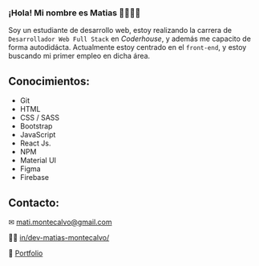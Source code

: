 ### ¡Hola! Mi nombre es Matias 👋🙋🏻‍♂️

Soy un estudiante de desarrollo web, estoy realizando la carrera de `Desarrollador Web Full Stack` en _Coderhouse_, y además me capacito de forma autodidácta.
Actualmente estoy centrado en el `front-end`, y estoy buscando mi primer empleo en dicha área.

## Conocimientos:

* Git
* HTML
* CSS / SASS
* Bootstrap
* JavaScript
* React Js.
* NPM
* Material UI
* Figma
* Firebase

## Contacto:

✉ mati.montecalvo@gmail.com

🤵🏻 [in/dev-matias-montecalvo/](https://www.linkedin.com/in/dev-matias-montecalvo/)

💼 [Portfolio](https://mmontecalvo.netlify.app/)
